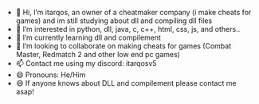 - 👋 Hi, I’m itarqos, an owner of a cheatmaker company (i make cheats for games) and im still studying about dll and compiling dll files
- 👀 I’m interested in python, dll, java, c, c++, html, css, js, and others..
- 🌱 I’m currently learning dll and compilement
- 💞️ I’m looking to collaborate on making cheats for games (Combat Master, Redmatch 2 and other low end pc games)
- 📫 Contact me using my discord: itarqosv5
- 😄 Pronouns: He/Him
- 😄 If anyone knows about DLL and compilement please contact me asap!
